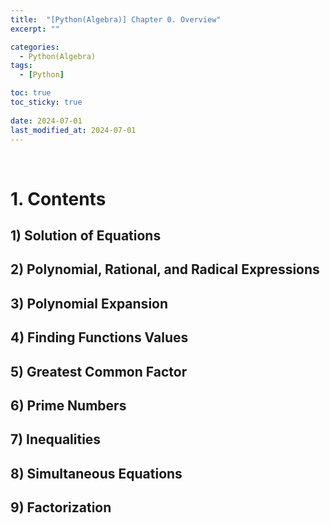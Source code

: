 ```yaml
---
title:  "[Python(Algebra)] Chapter 0. Overview"
excerpt: ""

categories:
  - Python(Algebra)
tags:
  - [Python]

toc: true
toc_sticky: true
 
date: 2024-07-01
last_modified_at: 2024-07-01
---
```


&nbsp;

# 1. Contents
## 1) Solution of Equations
## 2) Polynomial, Rational, and Radical Expressions
## 3) Polynomial Expansion
## 4) Finding Functions Values
## 5) Greatest Common Factor
## 6) Prime Numbers
## 7) Inequalities
## 8) Simultaneous Equations
## 9) Factorization
